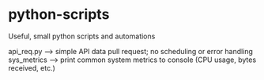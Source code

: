 # python-scripts
Useful, small python scripts and automations

api_req.py --> simple API data pull request; no scheduling or error handling
sys_metrics --> print common system metrics to console (CPU usage, bytes received, etc.)

